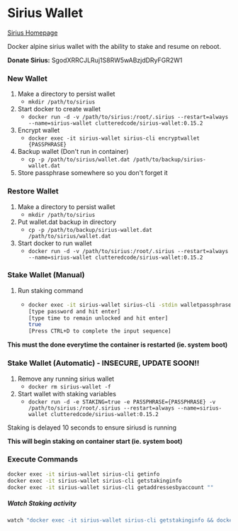 # Sirius Wallet

[Sirius Homepage](https://getsirius.io)

Docker alpine sirius wallet with the ability to stake and resume on reboot.

**Donate Sirius:** SgodXRRCJLRuj1S8RW5wABzjdDRyFGR2W1

### New Wallet
1. Make a directory to persist wallet
    * `mkdir /path/to/sirius`
2. Start docker to create wallet
    * `docker run -d -v /path/to/sirius:/root/.sirius --restart=always --name=sirius-wallet clutteredcode/sirius-wallet:0.15.2`
3. Encrypt wallet
    * `docker exec -it sirius-wallet sirius-cli encryptwallet {PASSPHRASE}`
4. Backup wallet (Don't run in container)
    * `cp -p /path/to/sirius/wallet.dat /path/to/backup/sirius-wallet.dat`
5. Store passphrase somewhere so you don't forget it

### Restore Wallet
1. Make a directory to persist wallet
    * `mkdir /path/to/sirius`
2. Put wallet.dat backup in directory
    * `cp -p /path/to/backup/sirius-wallet.dat /path/to/sirius/wallet.dat`
3. Start docker to run wallet
    * `docker run -d -v /path/to/sirius:/root/.sirius --restart=always --name=sirius-wallet clutteredcode/sirius-wallet:0.15.2`

### Stake Wallet (Manual)
1. Run staking command
    * ```bash
      docker exec -it sirius-wallet sirius-cli -stdin walletpassphrase
      [type password and hit enter]
      [type time to remain unlocked and hit enter]
      true
      [Press CTRL+D to complete the input sequence]
      ```

**This must the done everytime the container is restarted (ie. system boot)**

### Stake Wallet (Automatic) - INSECURE, UPDATE SOON!!
1. Remove any running sirius wallet
    * `docker rm sirius-wallet -f`
2. Start wallet with staking variables
    * `docker run -d -e STAKING=true -e PASSPHRASE={PASSPHRASE} -v /path/to/sirius:/root/.sirius --restart=always --name=sirius-wallet clutteredcode/sirius-wallet:0.15.2`

Staking is delayed 10 seconds to ensure siriusd is running

**This will begin staking on container start (ie. system boot)**

### Execute Commands
```bash
docker exec -it sirius-wallet sirius-cli getinfo
docker exec -it sirius-wallet sirius-cli getstakinginfo
docker exec -it sirius-wallet sirius-cli getaddressesbyaccount ""
```

 ##### Watch Staking activity
```bash
watch "docker exec -it sirius-wallet sirius-cli getstakinginfo && docker exec -it sirius-wallet sirius-cli getwalletinfo"
```